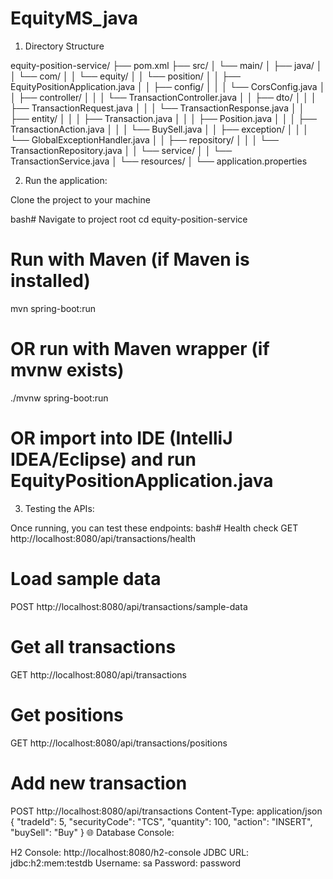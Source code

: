 # EquityMS_java

1. Directory Structure

equity-position-service/
├── pom.xml
├── src/
│   └── main/
│       ├── java/
│       │   └── com/
│       │       └── equity/
│       │           └── position/
│       │               ├── EquityPositionApplication.java
│       │               ├── config/
│       │               │   └── CorsConfig.java
│       │               ├── controller/
│       │               │   └── TransactionController.java
│       │               ├── dto/
│       │               │   ├── TransactionRequest.java
│       │               │   └── TransactionResponse.java
│       │               ├── entity/
│       │               │   ├── Transaction.java
│       │               │   ├── Position.java
│       │               │   ├── TransactionAction.java
│       │               │   └── BuySell.java
│       │               ├── exception/
│       │               │   └── GlobalExceptionHandler.java
│       │               ├── repository/
│       │               │   └── TransactionRepository.java
│       │               └── service/
│       │                   └── TransactionService.java
│       └── resources/
│           └── application.properties


2. Run the application:

Clone the project to your machine 

bash# Navigate to project root
cd equity-position-service

# Run with Maven (if Maven is installed)
mvn spring-boot:run

# OR run with Maven wrapper (if mvnw exists)
./mvnw spring-boot:run

# OR import into IDE (IntelliJ IDEA/Eclipse) and run EquityPositionApplication.java

3. Testing the APIs:
   
Once running, you can test these endpoints:
bash# Health check
GET http://localhost:8080/api/transactions/health

# Load sample data
POST http://localhost:8080/api/transactions/sample-data

# Get all transactions  
GET http://localhost:8080/api/transactions

# Get positions
GET http://localhost:8080/api/transactions/positions

# Add new transaction
POST http://localhost:8080/api/transactions
Content-Type: application/json
{
  "tradeId": 5,
  "securityCode": "TCS",
  "quantity": 100,
  "action": "INSERT", 
  "buySell": "Buy"
}
🌐 Database Console:

H2 Console: http://localhost:8080/h2-console
JDBC URL: jdbc:h2:mem:testdb
Username: sa
Password: password



